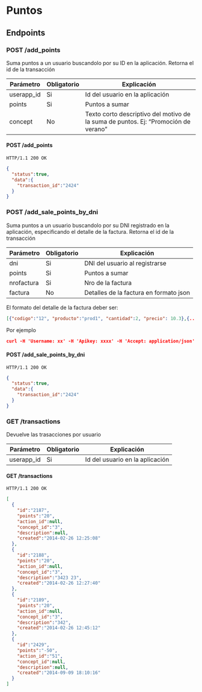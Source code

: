 Puntos
======


Endpoints
---------

### POST /add_points

Suma puntos a un usuario buscandolo por su ID en la aplicación. Retorna el id de la transacción

| Parámetro      | Obligatorio | Explicación                                                                                      |
| ------ | ------ | ------ |
| userapp_id | Si | Id del usuario en la aplicación |
| points | Si | Puntos a sumar |
| concept | No | Texto corto descriptivo del motivo de la suma de puntos. Ej: “Promoción de verano” |


#### POST /add_points

`HTTP/1.1 200 OK`

```json
{
  "status":true,
  "data":{
    "transaction_id":"2424"
  }
}
```

### POST /add_sale_points_by_dni

Suma puntos a un usuario buscandolo por su DNI registrado en la aplicación, especificando el detalle de la factura. Retorna el id de la transacción

| Parámetro      | Obligatorio | Explicación                                                                                      |
| ------ | ------ | ------ |
| dni | Si | DNI del usuario al registrarse |
| points | Si | Puntos a sumar |
| nrofactura | Si | Nro de la factura |
| factura | No | Detalles de la factura en formato json |

El formato del detalle de la factura deber ser:
```json
[{"codigo":"12", "producto":"prod1", "cantidad":2, "precio": 10.3},{...}]
```

Por ejemplo
```json
curl -H 'Username: xx' -H 'Apikey: xxxx' -H 'Accept: application/json' -d 'dni=33333333&points=100&nrofactura=1234&factura=[{"codigo":"12", "producto":"prod1", "cantidad":2, "precio": 10.3},{"codigo":"13", "producto":"prod3", "cantidad":1, "precio": 1.3}]'  https://www.woowup.com/apiv2/13/add_sale_points_by_dni
```

#### POST /add_sale_points_by_dni

`HTTP/1.1 200 OK`

```json
{
  "status":true,
  "data":{
    "transaction_id":"2424"
  }
}
```

### GET /transactions

Devuelve las trasacciones por usuario

| Parámetro      | Obligatorio | Explicación                                                                                      |
| ------ | ------ | ------ |
| userapp_id | Si | Id del usuario en la aplicación 


#### GET /transactions

`HTTP/1.1 200 OK`

```json
[
  {
    "id":"2187",
    "points":"20",
    "action_id":null,
    "concept_id":"3",
    "description":null,
    "created":"2014-02-26 12:25:08"
  },
  {
    "id":"2188",
    "points":"20",
    "action_id":null,
    "concept_id":"3",
    "description":"3423 23",
    "created":"2014-02-26 12:27:40"
  },
  {
    "id":"2189",
    "points":"20",
    "action_id":null,
    "concept_id":"3",
    "description":"342",
    "created":"2014-02-26 12:45:12"
  },
  {
    "id":"2429",
    "points":"-50",
    "action_id":"51",
    "concept_id":null,
    "description":null,
    "created":"2014-09-09 18:10:16"
  }
]
```
